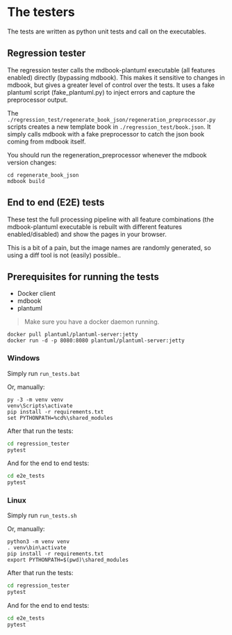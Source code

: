 # The testers

The tests are written as python unit tests and call on the executables.

## Regression tester
The regression tester calls the mdbook-plantuml executable (all features
enabled) directly (bypassing mdbook).
This makes it sensitive to changes in mdbook, but gives a greater level of control
over the tests. It uses a fake plantuml script (fake_plantuml.py) to inject errors
and capture the preprocessor output.

The ```./regression_test/regenerate_book_json/regeneration_preprocessor.py```
scripts creates a new template book in ```./regression_test/book.json```. It simply
calls mdbook with a fake preprocessor to catch the json book coming from mdbook itself.

You should run the regeneration_preprocessor whenever the mdbook version changes:
```
cd regenerate_book_json
mdbook build
```

## End to end (E2E) tests
These test the full processing pipeline with all feature combinations (the mdbook-plantuml
executable is rebuilt with different features enabled/disabled) and show the pages in your browser.

This is a bit of a pain, but the image names are randomly generated, so using a
diff tool is not (easily) possible..

## Prerequisites for running the tests

* Docker client
* mdbook
* plantuml

> Make sure you have a docker daemon running.
 
 ```
 docker pull plantuml/plantuml-server:jetty
 docker run -d -p 8080:8080 plantuml/plantuml-server:jetty
 ```

### Windows
Simply run ```run_tests.bat```

Or, manually:
```
py -3 -m venv venv
venv\Scripts\activate
pip install -r requirements.txt
set PYTHONPATH=%cd%\shared_modules
```

After that run the tests:
```sh
cd regression_tester
pytest
```

And for the end to end tests:
```sh
cd e2e_tests
pytest
```

### Linux
Simply run ```run_tests.sh```

Or, manually:
```
python3 -m venv venv
. venv\bin\activate
pip install -r requirements.txt
export PYTHONPATH=$(pwd)\shared_modules
```

After that run the tests:
```sh
cd regression_tester
pytest
```

And for the end to end tests:
```sh
cd e2e_tests
pytest
```
